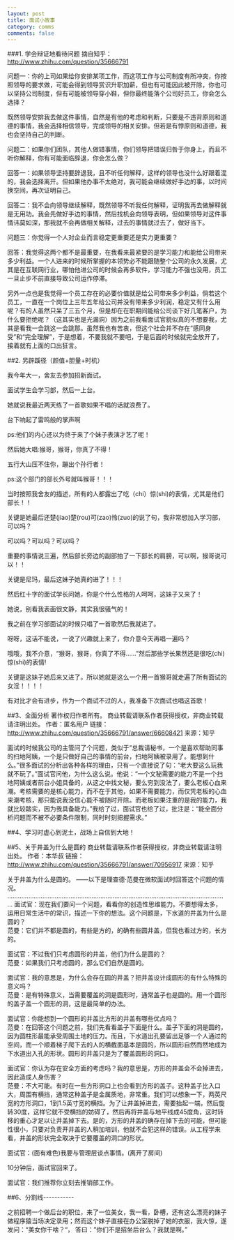 ```yaml
---
layout: post
title: 面试小故事
category: comms
comments: false
---
```

###1. 学会辩证地看待问题
摘自知乎：http://www.zhihu.com/question/35666791

问题一：你的上司如果给你安排某项工作，而这项工作与公司制度有所冲突，你按照领导的要求做，可能会得到领导赏识升职加薪，但也有可能因此被开除，你也可以坚持公司制度，但有可能被领导穿小鞋，但你最终能落个公司好员工，你会怎么选择？

既然领导安排我去做这件事情，自然是有他的考虑和判断，只要是不违背原则和道德的事情，我会选择相信领导，完成领导的相关安排。但若是有悖原则和道德，我也会坚持自己的判断。

问题二：如果你们团队，其他人做错事情，你们领导把错误归咎于你身上，而且不听你解释，你有可能面临辞退，你会怎么做？

回答一：如果领导坚持要辞退我，且不听任何解释，这样的领导也没什么好跟着混的，我会选择离开。但如果他办事不太绝对，我可能会继续做好手边的事，以时间换空间，再次证明自己。

回答二：我不会向领导继续解释，既然领导不听我任何解释，证明我再去做解释就是无用功。我会先做好手边的事情，然后找机会向领导表明，但如果领导对这件事情讳莫如深，那我就不会再做相关解释，过去的事情就过去了，做好当下。

问题三：你觉得一个人对企业而言稳定更重要还是实力更重要？

回答：我觉得这两个都不是最重要，在我看来最紧要的是学习能力和能给公司带来多少利益。一个人进来的时候所掌握的本领势必不能跟随整个公司的永久发展，尤其是在互联网行业，哪怕他进公司的时候会再多软件，学习能力不强也没用，员工一旦止步不前直接导致公司运作停滞。

另外一点也是我觉得一个员工存在的必要价值就是给公司带来多少利益，倘若这个员工，一直在一个岗位上三年五年给公司并没有带来多少利润，稳定又有什么用呢？有的人虽然只呆了三五个月，但是却在在职期间能给公司谈下好几笔客户，为什么要拒绝呢？（这其实也是光漏洞）因为之前我看面试官貌似真的不想要我，尤其是看我一会跳这一会跳那。虽然我也有苦衷，但这个社会并不存在“感同身受”和“完全理解”，于是想着，不要我就不要吧，于是后面的时候就完全放开了，接着就有上面的口出狂言。

##2. 另辟蹊径（颜值+胆量+时机）

我今年大一，舍友去参加招新面试。

面试学生会学习部，然后一上台。

她就说我最近两天练了一首歌如果不唱的话就浪费了。

台下响起了雷鸣般的掌声啊

ps:他们的内心还以为终于来了个妹子表演才艺了呢！

然后她大唱:猴哥，猴哥，你真了不得！

五行大山压不住你，蹦出个孙行者！

ps:这个部门的部长外号就叫猴哥！！！

当时按照我舍友的描述，所有的人都露出了吃（chi）惊(shi)的表情，尤其是他们部长！！

关键是她最后还楚(jiao)楚(rou)可(zao)怜(zuo)的说了句，我非常想加入学习部，可以吗？

可以吗？可以吗？可以吗？

重要的事情说三遍，然后部长旁边的副部拍了一下部长的肩膀，可以啊，猴哥说可以！！

关键是尼玛，最后这妹子她真的进了！！！

然后红十字的面试学长问她，你是个什么性格的人呵呵，这妹子又来了！

她说，别看我表面很文静，其实我很骚气的！

我之前在学习部面试的时候只唱了一首歌然后我就进了。

呀呀，这话不能说，一说了兴趣就上来了，你介意今天再唱一遍吗？

 哦哦，我不介意，“猴哥，猴哥，你真了不得……”然后那些学长果然还是很吃(chi)惊(shi)的表情!

关键是这妹子她后来又进了。所以她就是这么一个用一首猴哥就走遍了所有面试的女淫！！！！

有对比才会有进步，作为一个面试不过的人，我准备下次面试也唱这首歌！

##3、全面分析
著作权归作者所有。
商业转载请联系作者获得授权，非商业转载请注明出处。
作者：匿名用户
链接：http://www.zhihu.com/question/35666791/answer/66608421
来源：知乎

面试的时候我公司的主管问了个问题，类似于“总裁请秘书，一个是喜欢帮助同事的扫地阿姨，一个是只做好自己的事情的前台，扫地阿姨被录用了。能想到什么。”很多面试的分析出各种各样的理由，只有一个直接说了句：“老大要这么玩我就不玩了。”面试官问他，为什么这么说。他说：“一个文秘需要的能力不是一个扫地阿姨或者前台小姐具备的，从这之中找文秘，要么穷到没法了，要么老板心血来潮。考核需要的是核心能力，而不在于其他，如果不需要能力，而仅凭老板的心血来潮考核，那只能说我没信心能不被随时开除。而老板如果注重的是我的能力，我就比较踏实，因为我具备能力。”我给了过，面试官也给了过，批注是：“能全面分析问题而不被不必要条件限制，同时时刻把握需求。”

##4、学习时虚心到泥土，战场上自信到大地！

##5、关于井盖为什么是圆的
商业转载请联系作者获得授权，非商业转载请注明出处。
作者：本华叔
链接：http://www.zhihu.com/question/35666791/answer/70956917
来源：知乎

关于井盖为什么是圆的。
——以下是理查德·范曼在微软面试时回答这个问题的情况。
 ………………………………………………………………………………………………………………
面试官：现在我们要问一个问题，看看你的创造性思维能力。不要想得太多，运用日常生活中的常识，描述一下你的想法。这个问题是，下水道的井盖为什么是圆的？   
范曼：它们并不都是圆的，有些是方的，的确有些圆井盖，但我也看过方的，长方的。 

面试官：不过我们只考虑圆形的井盖，他们为什么是圆的？   
范曼：如果我们只考虑圆的，那么它们自然是圆的。

面试官：我的意思是，为什么会存在圆的井盖？把井盖设计成圆形的有什么特殊的意义吗？  
范曼：是有特殊意义，当需要覆盖的洞是圆形时，通常盖子也是圆的。用一个圆形的盖子盖一个圆形的洞，这是最简单的办法。  

面试官：你能想到一个圆形的井盖比方形的井盖有哪些优点吗？  
范曼：在回答这个问题之前，我们先看看盖子下面是什么。盖子下面的洞是圆的，因为圆柱形最能承受周围土地的压力。而且，下水道出孔要留出足够一个人通过的空间，而一个顺着梯子爬下去的人的横截面基本是圆的，所以圆形自然而然地成为下水道出入孔的形状。圆形的井盖只是为了覆盖圆形的洞口。  

面试官：你认为存在安全方面的考虑吗？我的意思是，方形的井盖会不会掉进去，因此造成人身伤害？  
范曼：不大可能。有时在一些方形洞口上也会看到方形的盖子。这种盖子比入口大，周围有横挡，通常这种盖子是金属质地，非常重。我们可以想象一下，两英尺宽的方形洞口，1到1.5英寸宽的横挡。为了让井盖掉进去，需要抬起一端，然后旋转30度，这样它就不受横挡的妨碍了，然后再将井盖与地平线成45度角，这时转移的重心才足以让井盖掉下去。是的，方形的井盖的确存在掉下去的可能，但可能性很小，只要对负责开井盖的人稍加培训，他就不会犯这样的错误。从工程学来看，井盖的形状完全取决于它要覆盖的洞口的形状。 

面试官：(面有难色)我要与管理层谈点事情。(离开了房间) 

10分钟后，面试官回来了。 

面试官：我们推荐你立刻去推销部工作。

##6、分割线-----------

之前招聘一个做后台的职位，来了一位美女，我一看，卧槽，还有这么漂亮的妹子做程序猿当场决定录用；然而这个妹子直接在办公室脱掉了她的衣服，我大惊，遂发问：“美女你干啥？“， 答曰：”你们不是招坐后台么？我就是啊。”